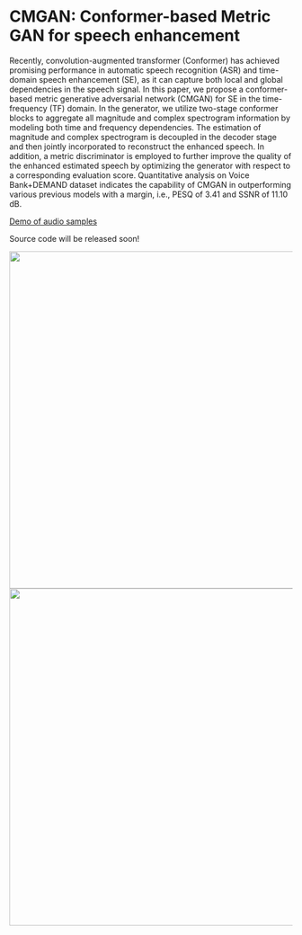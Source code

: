 # CMGAN: Conformer-based Metric GAN for speech enhancement

Recently, convolution-augmented transformer (Conformer) has achieved promising performance in automatic speech recognition (ASR) and time-domain speech enhancement (SE), as it can capture both local and global dependencies in the speech signal. In this paper, we propose a conformer-based metric generative adversarial network (CMGAN) for SE in the time-frequency (TF) domain. In the generator, we utilize two-stage conformer blocks to aggregate all magnitude and complex spectrogram information by modeling both time and frequency dependencies. The estimation of magnitude and complex spectrogram is decoupled in the decoder stage and then jointly incorporated to reconstruct the enhanced speech. In addition, a metric discriminator is employed to further improve the quality of the enhanced estimated speech by optimizing the generator with respect to a corresponding evaluation score. Quantitative analysis on Voice Bank+DEMAND dataset indicates the capability of CMGAN in outperforming various previous models with a margin, i.e., PESQ of 3.41 and SSNR of 11.10 dB. 

[Demo of audio samples](https://ruizhecao96.github.io/) 

Source code will be released soon!

<img src="https://github.com/ruizhecao96/CMGAN/blob/main/Figure/Overview.png" width="600px">

<img src="https://github.com/ruizhecao96/CMGAN/blob/main/Figure/Table.png" width="600px">
